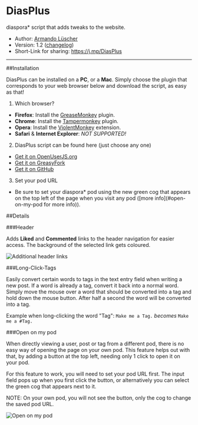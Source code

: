 # DiasPlus

diaspora\* script that adds tweaks to the website.

- Author: [Armando Lüscher](https://diasp.eu/people/c2d5d7b0852901324e075404a6b20780)
- Version: 1.2 ([changelog](https://github.com/noplanman/DiasPlus/blob/master/CHANGELOG.md))
- Short-Link for sharing: https://j.mp/DiasPlus

---

##Installation

DiasPlus can be installed on a **PC**, or a **Mac**.
Simply choose the plugin that corresponds to your web browser below and download the script, as easy as that!

1. Which browser?
  - **Firefox**: Install the [GreaseMonkey](https://addons.mozilla.org/en-US/firefox/addon/greasemonkey/) plugin.
  - **Chrome**: Install the [Tampermonkey](https://chrome.google.com/webstore/detail/tampermonkey/dhdgffkkebhmkfjojejmpbldmpobfkfo?hl=en) plugin.
  - **Opera**: Install the [ViolentMonkey](https://addons.opera.com/en/extensions/details/violent-monkey/) extension.
  - **Safari** & **Internet Explorer**: *NOT SUPPORTED!*

2. DiasPlus script can be found here (just choose any one)
  - [Get it on OpenUserJS.org](https://openuserjs.org/install/noplanman/DiasPlus.user.js)
  - [Get it on GreasyFork](https://greasyfork.org/en/scripts/7789-diasplus/code/DiasPlus.user.js)
  - [Get it on GitHub](https://raw.githubusercontent.com/noplanman/DiasPlus/master/DiasPlus.user.js)

3. Set your pod URL
  - Be sure to set your diaspora\* pod using the new green cog that appears on the top left of the page when you visit any pod ([more info](#open-on-my-pod for more info)).

##Details

###Header

Adds **Liked** and **Commented** links to the header navigation for easier access.
The background of the selected link gets coloured.

![Additional header links](https://github.com/noplanman/DiasPlus/raw/master/assets/header.png)

###Long-Click-Tags

Easily convert certain words to tags in the text entry field when writing a new post.
If a word is already a tag, convert it back into a normal word.
Simply move the mouse over a word that should be converted into a tag and hold down the mouse button. After half a second the word will be converted into a tag.

Example when long-clicking the word "Tag": `Make me a Tag.` *becomes* `Make me a #Tag.`

###Open on my pod

When directly viewing a user, post or tag from a different pod, there is no easy way of opening the page on your own pod.
This feature helps out with that, by adding a button at the top left, needing only 1 click to open it on your pod.

For this feature to work, you will need to set your pod URL first. The input field pops up when you first click the button, or alternatively you can select the green cog that appears next to it.

NOTE: On your own pod, you will not see the button, only the cog to change the saved pod URL.

![Open on my pod](https://github.com/noplanman/DiasPlus/raw/master/assets/open-on-my-pod.png)